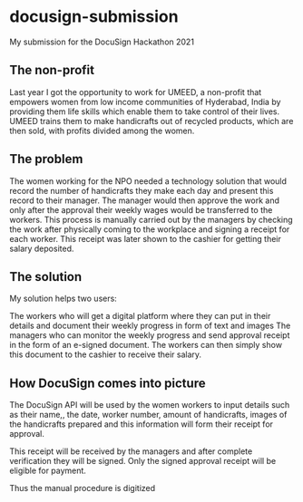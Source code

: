 # docusign-submission
My submission for the DocuSign Hackathon 2021

## The non-profit

Last year I got the opportunity to work for UMEED, a non-profit that empowers women from low income communities of Hyderabad, India by providing them life skills which enable them to take control of their lives. UMEED trains them to make handicrafts out of recycled products, which are then sold, with profits divided among the women. 

## The problem

The women working for the NPO needed a technology  solution that would record the number of handicrafts they make each day and present this record to their manager. The manager would then approve the work and only after the approval their weekly wages would be transferred to the workers. 
This process is manually carried out by the managers by checking the work after physically coming to the workplace and signing a receipt for each worker. This receipt was later shown to the cashier for getting their salary deposited. 

## The solution

My solution helps two users: 

The workers who will get a digital platform where they can put in their details and document their weekly progress in form of text and images
The managers who can monitor the weekly progress and send approval receipt in the form of an e-signed document. The workers can then simply show this document to the cashier to receive their salary.

## How DocuSign comes into picture 

The DocuSign API will be used by the women workers to input details such as their name,, the date, worker number, amount of handicrafts, images of the handicrafts prepared and this information will form their receipt for approval.

This receipt will be received by the managers and after complete verification they will be signed. Only the signed approval receipt will be eligible for payment.

Thus the manual procedure is digitized
